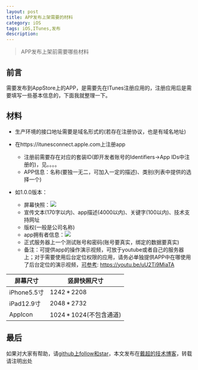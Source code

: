 ```yaml
---
layout: post
title: APP发布上架需要的材料
category: iOS
tags: iOS,ITunes,发布
description:
---
```


>   APP发布上架前需要哪些材料


## 前言

需要发布到AppStore上的APP，是需要先在ITunes注册应用的，注册应用后是需要填写一些基本信息的，下面我就整理一下。

## 材料

-   生产环境的接口地址需要是域名形式的(若存在注册协议，也是有域名地址)

-   在https://itunesconnect.apple.com上注册app
    - 注册前需要存在对应的套装ID(即开发者账号的Identifiers->App IDs中注册的)，见。。。。
    - APP信息：名称(要独一无二，可加入一定的描述)、类别(列表中提供的选择一个)

-   如1.0.0版本：
    - 屏幕快照：![]({{site.url}}/assets/postImages/ios/distribute01.png)
    - 宣传文本(170字以内)、app描述(4000以内)、关键字(100以内)、技术支持网址
    - 版权(一般是公司名称)
    - app拥有者信息：![]({{site.url}}/assets/postImages/ios/distribute02.png)
    - 正式服务器上一个测试账号和密码(账号要真实，绑定的数据要真实)
    - 备注：可提供app的操作演示视频，可放于youtube或者自己的服务器上；对于需要使用后台定位权限的应用，请务必单独提供APP中在哪使用了后台定位的演示视频，[可参考](https://youtu.be/uU2Ti9MiaTA): https://youtu.be/uU2Ti9MiaTA


|屏幕尺寸 | 竖屏快照尺寸|
|---|---|
|iPhone5.5寸 | 1242 * 2208|
|iPad12.9寸 | 2048 * 2732|
|AppIcon | 1024 * 1024(不包含通道)|


## 最后

如果对大家有帮助，请[github上follow和star](https://github.com/jifengchao)，本文发布在[戴超的技术博客](https://jifengchao.github.io/)，转载请注明出处
